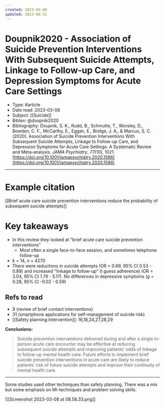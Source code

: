```yaml
---
created: 2023-03-08
updated: 2023-08-31
---
```

# Doupnik2020 - Association of Suicide Prevention Interventions With Subsequent Suicide Attempts, Linkage to Follow-up Care, and Depression Symptoms for Acute Care Settings

* Type: #article
* Date read: 2023-03-08
* Subject: [[Suicide]]
* Bibtex: @doupnik2020
* Bibliography: Doupnik, S. K., Rudd, B., Schmutte, T., Worsley, D., Bowden, C. F., McCarthy, E., Eggan, E., Bridge, J. A., & Marcus, S. C. (2020). Association of Suicide Prevention Interventions With Subsequent Suicide Attempts, Linkage to Follow-up Care, and Depression Symptoms for Acute Care Settings: A Systematic Review and Meta-analysis. _JAMA Psychiatry_, _77_(10), 1021. [https://doi.org/10.1001/jamapsychiatry.2020.1586](https://doi.org/10.1001/jamapsychiatry.2020.1586)

---
# Example citation

[[Brief acute care suicide prevention interventions reduce the probability of subsequent suicide attempts]] 

# Key takeaways
* In this review they looked at "brief acute care suicide prevention interventions"
	* Most often a single face-to-face session, and sometimes telephone follow-up
* *k* = 14, *n* = 4270
* There were reductions in suicide attempts (OR = 0.69, 95% CI 0.53 - 0.89) and increased "linkage to follow-up" (I guess adherence) (OR = 3.04, 95% CI 1.79 - 5.17). No differences in depressive symptoms (*g* = 0.28, 95% CI -0.02 - 0.59)

## Refs to read
- 9 (review of brief contact interventions)
- 31 (smartphone applications for self-management of suicide risk)
- [[Safety planning Intervention]]: 16,18,24,27,28,29

**Conclusions:**
> Suicide prevention interventions delivered during and after a single in-person acute care encounter may be effective at reducing subsequent suicide attempts and improving patients’ odds of linkage to follow-up mental health care. Future efforts to implement brief suicide prevention interventions in acute care are likely to reduce patients’ risk of future suicide attempts and improve their continuity of mental health care.

---

Some studies used other techniques than safety planning. There was a mix but some emphasis on MI-techniques and problem solving skills.

![[Screenshot 2023-03-08 at 08.58.33.png]]